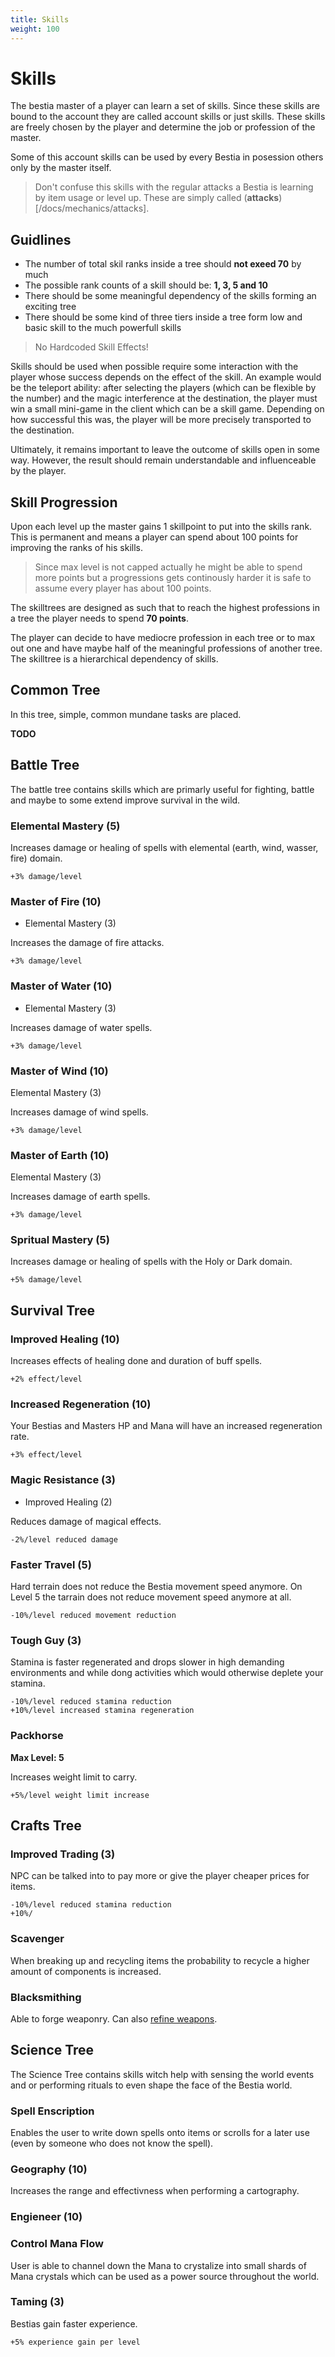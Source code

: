 ```yaml
---
title: Skills
weight: 100
---
```

# Skills

The bestia master of a player can learn a set of skills. Since these skills are bound to the account they are called
account skills or just skills. These skills are freely chosen by the player and determine the job or profession of
the master.

Some of this account skills can be used by every Bestia in posession others only by the master itself.

> Don't confuse this skills with the regular attacks a Bestia is learning by item usage or level up. These are simply
> called (**attacks**)[/docs/mechanics/attacks].

## Guidlines

* The number of total skil ranks inside a tree should **not exeed 70** by much
* The possible rank counts of a skill should be: **1, 3, 5 and 10**
* There should be some meaningful dependency of the skills forming an exciting tree
* There should be some kind of three tiers inside a tree form low and basic skill to the much powerfull skills

> No Hardcoded Skill Effects!

Skills should be used when possible require some interaction with the player whose success depends on the effect of the
skill. An example would be the teleport ability: after selecting the players (which can be flexible by the number) and
the magic interference at the destination, the player must win a small mini-game in the client which can be a skill
game. Depending on how successful this was, the player will be more precisely transported to the destination.

Ultimately, it remains important to leave the outcome of skills open in some way. However, the result should remain
understandable and influenceable by the player.

## Skill Progression

Upon each level up the master gains 1 skillpoint to put into the skills rank. This is permanent and means a player can
spend about 100 points for improving the ranks of his skills.

> Since max level is not capped actually he might be able to spend more points but a progressions gets continously
> harder it is safe to assume every player has about 100 points.

The skilltrees are designed as such that to reach the highest professions in a tree the player needs to spend **70 points**.

The player can decide to have mediocre profession in each tree or to max out one and have maybe half of the
meaningful professions of another tree. The skilltree is a hierarchical dependency of skills.

## Common Tree

In this tree, simple, common mundane tasks are placed.

**TODO**

## Battle Tree

The battle tree contains skills which are primarly useful for fighting, battle and maybe to some extend improve survival
 in the wild.

### Elemental Mastery (5)

Increases damage or healing of spells with elemental (earth, wind, wasser, fire) domain.

```
+3% damage/level
```

### Master of Fire (10)

* Elemental Mastery (3)

Increases the damage of fire attacks.

```
+3% damage/level
```

### Master of Water (10)

* Elemental Mastery (3)

Increases damage of water spells.

```
+3% damage/level
```

### Master of Wind (10)

Elemental Mastery (3)

Increases damage of wind spells.

```
+3% damage/level
```

### Master of Earth (10)

Elemental Mastery (3)

Increases damage of earth spells.

```
+3% damage/level
```

### Spritual Mastery (5)

Increases damage or healing of spells with the Holy or Dark domain.

```
+5% damage/level
```

## Survival Tree

### Improved Healing (10)

Increases effects of healing done and duration of buff spells.

```
+2% effect/level
```

### Increased Regeneration (10)

Your Bestias and Masters HP and Mana will have an increased regeneration rate.

```
+3% effect/level
```

### Magic Resistance (3)

* Improved Healing (2)

Reduces damage of magical effects.

```
-2%/level reduced damage
```

### Faster Travel (5)

Hard terrain does not reduce the Bestia movement speed anymore. On Level 5 the tarrain does not reduce movement speed anymore at all.

```
-10%/level reduced movement reduction
```

### Tough Guy (3)

Stamina is faster regenerated and drops slower in high demanding environments and while dong activities which would otherwise
deplete your stamina.

```
-10%/level reduced stamina reduction
+10%/level increased stamina regeneration
```

### Packhorse

**Max Level: 5**

Increases weight limit to carry.

```
+5%/level weight limit increase
```

## Crafts Tree

### Improved Trading (3)

NPC can be talked into to pay more or give the player cheaper prices for items.

```
-10%/level reduced stamina reduction
+10%/
```

### Scavenger

When breaking up and recycling items the probability to recycle a higher amount of components is increased.

### Blacksmithing

Able to forge weaponry. Can also [refine weapons](/mechanics/items/#weapon-refinement).

## Science Tree

The Science Tree contains skills witch help with sensing the world events and or performing rituals to even shape the
face of the Bestia world.

### Spell Enscription

Enables the user to write down spells onto items or scrolls for a later use (even by someone who does not know the spell).

### Geography (10)

Increases the range and effectivness when performing a cartography.

### Engieneer (10)

### Control Mana Flow

User is able to channel down the Mana to crystalize into small shards of Mana crystals which can be used as a power source throughout the world.

### Taming (3)

Bestias gain faster experience.

```
+5% experience gain per level
```